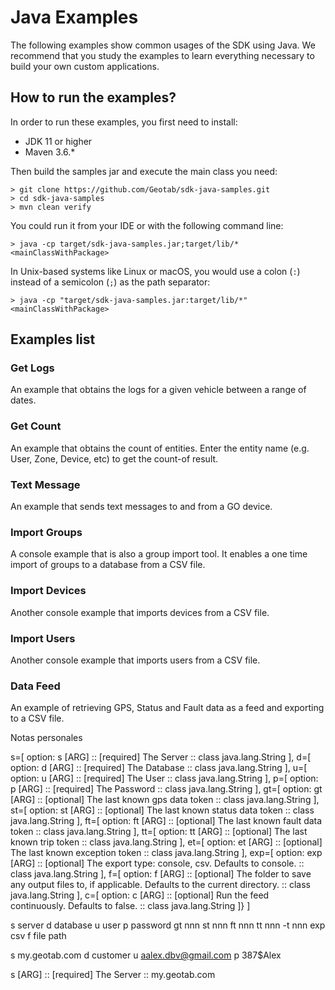 # Java Examples

The following examples show common usages of the SDK using Java. We recommend that you study the examples to learn
everything necessary to build your own custom applications.

## How to run the examples?

In order to run these examples, you first need to install:

- JDK 11 or higher
- Maven 3.6.*

Then build the samples jar and execute the main class you need:

```shell
> git clone https://github.com/Geotab/sdk-java-samples.git
> cd sdk-java-samples
> mvn clean verify
```

You could run it from your IDE or with the following command line:

```shell
> java -cp target/sdk-java-samples.jar;target/lib/* <mainClassWithPackage>
```
In Unix-based systems like Linux or macOS, you would use a colon (`:`) instead of a semicolon (`;`) as the path separator:

```shell
> java -cp "target/sdk-java-samples.jar:target/lib/*" <mainClassWithPackage>
```

## Examples list

### Get Logs

An example that obtains the logs for a given vehicle between a range of dates.

### Get Count

An example that obtains the count of entities. Enter the entity name (e.g. User, Zone, Device, etc) to get the count-of result.

### Text Message

An example that sends text messages to and from a GO device.

### Import Groups

A console example that is also a group import tool. It enables a one time import of groups to a database from a CSV
file.

### Import Devices

Another console example that imports devices from a CSV file.

### Import Users

Another console example that imports users from a CSV file.

### Data Feed

An example of retrieving GPS, Status and Fault data as a feed and exporting to a CSV file.


Notas personales 

s=[ option: s  [ARG] :: [required] The Server :: class java.lang.String ], 
d=[ option: d  [ARG] :: [required] The Database :: class java.lang.String ], 
u=[ option: u  [ARG] :: [required] The User :: class java.lang.String ], 
p=[ option: p  [ARG] :: [required] The Password :: class java.lang.String ], 
gt=[ option: gt  [ARG] :: [optional] The last known gps data token :: class java.lang.String ], 
st=[ option: st  [ARG] :: [optional] The last known status data token :: class java.lang.String ], 
ft=[ option: ft  [ARG] :: [optional] The last known fault data token :: class java.lang.String ], 
tt=[ option: tt  [ARG] :: [optional] The last known trip token :: class java.lang.String ], 
et=[ option: et  [ARG] :: [optional] The last known exception token :: class java.lang.String ], 
exp=[ option: exp  [ARG] :: [optional] The export type: console, csv. Defaults to console. :: class java.lang.String ], 
f=[ option: f  [ARG] :: [optional] The folder to save any output files to, if applicable. Defaults to the current directory. :: class java.lang.String ], 
c=[ option: c  [ARG] :: [optional] Run the feed continuously. Defaults to false. :: class java.lang.String ]} ]

s server d database u user p password gt nnn st nnn ft nnn tt nnn -t nnn exp csv f file path

s my.geotab.com d customer u aalex.dbv@gmail.com p 387$Alex

s  [ARG] :: [required] The Server :: my.geotab.com  
